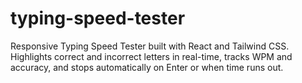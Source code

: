 # typing-speed-tester
Responsive Typing Speed Tester built with React and Tailwind CSS. Highlights correct and incorrect letters in real-time, tracks WPM and accuracy, and stops automatically on Enter or when time runs out.
